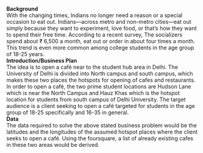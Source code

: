 <strong>Background</strong><br/>
With the changing times, Indians no longer need a reason or a special occasion to eat out. Indians—across metro and non-metro cities—eat out simply because they want to experiment, love food, or that’s how they want to spend their free time. According to a recent survey, The socializers spend about ₹ 6,500 a month, eat out or order in about four times a month. This trend is even more common among college students in the age group of 18-25 years.
<br/>
<strong>Introduction/Business Plan</strong><br/>
The idea is to open a café near to the student hub area in Delhi. The University of Delhi is divided into North campus and south campus, which makes these two places the hotspots for opening of cafes and restaurants. In order to open a café, the two prime student locations are Hudson Lane which is near the North Campus and Hauz Khas which is the hotspot location for students from south campus of Delhi University.
The target audience is a client seeking to open a café targeted for students in the age group of 18-25 specifically and 16-35 in general.
<br/>
<strong>Data</strong><br/>
The data required to solve the above stated business problem would be the latitudes and the longitudes of the assumed hotspot places where the client seeks to open a café. Using the foursquare, a list of already existing cafes in these two areas would be derived. 
